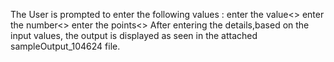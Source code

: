 The User is prompted to enter the following values :
enter the value<>
enter the number<>
enter the points<>
After entering the details,based on the input values, the output is displayed as seen in the attached sampleOutput_104624 file.
